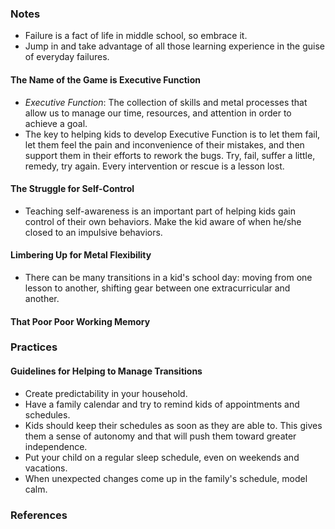 
### Notes

* Failure  is a fact of life in middle school, so embrace it. 
* Jump in and take advantage of all those learning experience in the guise of everyday failures. 

#### The Name of the Game is Executive Function

* *Executive Function*: The collection of skills and metal processes that allow us to manage our time, resources, and attention in order to achieve a goal. 
* The key to helping kids to develop Executive Function is to let them fail, let them feel the pain and inconvenience of their mistakes, and then support them in their efforts to rework the bugs. Try, fail, suffer a little, remedy, try again. Every intervention or rescue is a lesson lost. 

#### The Struggle for Self-Control

* Teaching self-awareness is an important part of helping kids gain control of their own behaviors. Make the kid aware of when he/she closed to an impulsive behaviors. 

#### Limbering Up for Metal Flexibility

* There can be many transitions in a kid's school day: moving from one lesson to another, shifting gear between one extracurricular and another. 

#### That Poor Poor Working Memory


### Practices

#### Guidelines for Helping to Manage Transitions

* Create predictability in your household. 
* Have a family calendar and try to remind kids of appointments and schedules. 
* Kids should keep their schedules as soon as they are able to. This gives them a sense of autonomy and that will push them toward greater independence.
* Put your child on a regular sleep schedule, even on weekends and vacations.
* When unexpected changes come up in the family's schedule, model calm. 


### References

